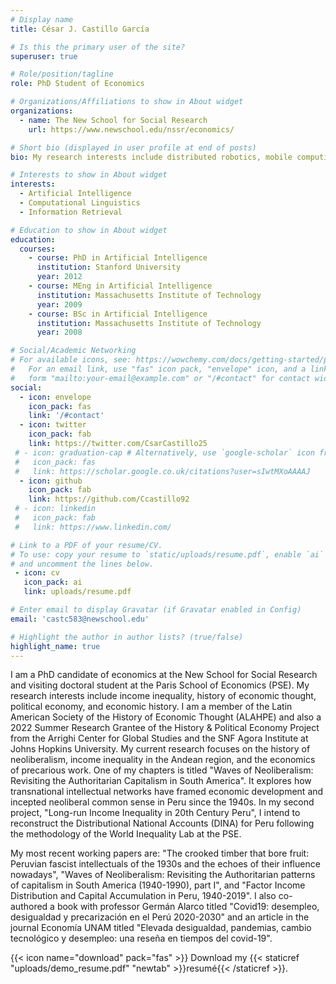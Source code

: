 ```yaml
---
# Display name
title: César J. Castillo García

# Is this the primary user of the site?
superuser: true

# Role/position/tagline
role: PhD Student of Economics

# Organizations/Affiliations to show in About widget
organizations:
  - name: The New School for Social Research
    url: https://www.newschool.edu/nssr/economics/

# Short bio (displayed in user profile at end of posts)
bio: My research interests include distributed robotics, mobile computing and programmable matter.

# Interests to show in About widget
interests:
  - Artificial Intelligence
  - Computational Linguistics
  - Information Retrieval

# Education to show in About widget
education:
  courses:
    - course: PhD in Artificial Intelligence
      institution: Stanford University
      year: 2012
    - course: MEng in Artificial Intelligence
      institution: Massachusetts Institute of Technology
      year: 2009
    - course: BSc in Artificial Intelligence
      institution: Massachusetts Institute of Technology
      year: 2008

# Social/Academic Networking
# For available icons, see: https://wowchemy.com/docs/getting-started/page-builder/#icons
#   For an email link, use "fas" icon pack, "envelope" icon, and a link in the
#   form "mailto:your-email@example.com" or "/#contact" for contact widget.
social:
  - icon: envelope
    icon_pack: fas
    link: '/#contact'
  - icon: twitter
    icon_pack: fab
    link: https://twitter.com/CsarCastillo25
 # - icon: graduation-cap # Alternatively, use `google-scholar` icon from `ai` icon pack
 #   icon_pack: fas
 #   link: https://scholar.google.co.uk/citations?user=sIwtMXoAAAAJ
  - icon: github
    icon_pack: fab
    link: https://github.com/Ccastillo92
 # - icon: linkedin
 #   icon_pack: fab
 #   link: https://www.linkedin.com/

# Link to a PDF of your resume/CV.
# To use: copy your resume to `static/uploads/resume.pdf`, enable `ai` icons in `params.toml`,
# and uncomment the lines below.
 - icon: cv
   icon_pack: ai
   link: uploads/resume.pdf

# Enter email to display Gravatar (if Gravatar enabled in Config)
email: 'castc583@newschool.edu'

# Highlight the author in author lists? (true/false)
highlight_name: true
---
```


I am a PhD candidate of economics at the New School for Social Research and visiting doctoral student at the Paris School of Economics (PSE). My research interests include income inequality, history of economic thought, political economy, and economic history.  I am a member of the Latin American Society of the History of Economic Thought (ALAHPE) and also a 2022 Summer Research Grantee of the History & Political Economy Project from the Arrighi Center for Global Studies and the SNF Agora Institute at Johns Hopkins University. My current research focuses on the history of neoliberalism, income inequality in the Andean region, and the economics of precarious work. One of my chapters is titled "Waves of Neoliberalism: Revisiting the Authoritarian Capitalism in South America". It explores how transnational intellectual networks have framed economic development and incepted neoliberal common sense in Peru since the 1940s. In my second project, "Long-run Income Inequality in 20th Century Peru", I intend to reconstruct the Distributional National Accounts (DINA) for Peru following the methodology of the World Inequality Lab at the PSE.

My most recent working papers are: "The crooked timber that bore fruit: Peruvian fascist intellectuals of the 1930s and the echoes of their influence nowadays", "Waves of Neoliberalism: Revisiting the Authoritarian patterns of capitalism in South America (1940-1990), part I", and "Factor Income Distribution and Capital Accumulation in Peru, 1940-2019". I also co-authored a book with professor Germán Alarco titled "Covid19: desempleo, desigualdad y precarización en el Perú 2020-2030" and an article in the journal Economía UNAM titled "Elevada desigualdad, pandemias, cambio tecnológico y desempleo: una reseña en tiempos del covid-19". 

{{< icon name="download" pack="fas" >}} Download my {{< staticref "uploads/demo_resume.pdf" "newtab" >}}resumé{{< /staticref >}}.
